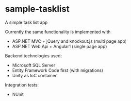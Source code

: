 # sample-tasklist
A simple task list app

Currently the same functionality is implemented with
* ASP.NET MVC + jQuery and knockout.js (multi page app)
* ASP.NET Web Api + Angular1 (single page app)

Backend technologies used:
* Microsoft SQL Server
* Entity Framework Code first (with migrations)
* Unity as IoC container

Integration tests:
* NUnit
